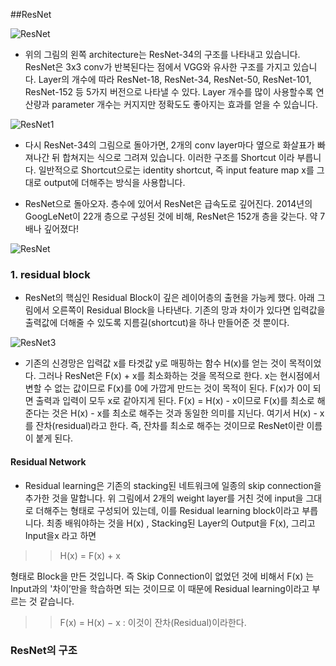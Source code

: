 ##ResNet

![ResNet](https://hoya012.github.io/assets/img/image_classification_guidebook/10.PNG)


- 위의 그림의 왼쪽 architecture는 ResNet-34의 구조를 나타내고 있습니다. ResNet은 3x3 conv가 반복된다는 점에서 VGG와 유사한 구조를 가지고 있습니다. Layer의 개수에 따라 ResNet-18, ResNet-34, ResNet-50, ResNet-101, ResNet-152 등 5가지 버전으로 나타낼 수 있다.
Layer 개수를 많이 사용할수록 연산량과 parameter 개수는 커지지만 정확도도 좋아지는 효과를 얻을 수 있습니다.


![ResNet1](https://hoya012.github.io/assets/img/image_classification_guidebook/11.PNG)

- 다시 ResNet-34의 그림으로 돌아가면, 2개의 conv layer마다 옆으로 화살표가 빠져나간 뒤 합쳐지는 식으로 그려져 있습니다. 이러한 구조를 Shortcut 이라 부릅니다. 일반적으로 Shortcut으로는 identity shortcut, 즉 input feature map x를 그대로 output에 더해주는 방식을 사용합니다.

- ResNet으로 돌아오자. 층수에 있어서 ResNet은 급속도로 깊어진다. 2014년의 GoogLeNet이 22개 층으로 구성된 것에 비해, ResNet은 152개 층을 갖는다. 약 7배나 깊어졌다!

![ResNet](https://img1.daumcdn.net/thumb/R1280x0/?scode=mtistory2&fname=https%3A%2F%2Fblog.kakaocdn.net%2Fdn%2Fcx1l7G%2FbtqzR2RurjQ%2FuRBKXJoxhDZdBjqI2BqWnK%2Fimg.png)

### 1. residual block

- ResNet의 핵심인 Residual Block이 깊은 레이어층의 출현을 가능케 했다. 아래 그림에서 오른쪽이 Residual Block을 나타낸다. 기존의 망과 차이가 있다면 입력값을 출력값에 더해줄 수 있도록 지름길(shortcut)을 하나 만들어준 것 뿐이다. 

![ResNet3](https://img1.daumcdn.net/thumb/R1280x0/?scode=mtistory2&fname=https%3A%2F%2Fblog.kakaocdn.net%2Fdn%2FbFPOry%2FbtqzR2En9ry%2F2DTETgT1BkCrW74hKQCsrk%2Fimg.png)

- 기존의 신경망은 입력값 x를 타겟값 y로 매핑하는 함수 H(x)를 얻는 것이 목적이었다. 그러나 ResNet은 F(x) + x를 최소화하는 것을 목적으로 한다. x는 현시점에서 변할 수 없는 값이므로 F(x)를 0에 가깝게 만드는 것이 목적이 된다. F(x)가 0이 되면 출력과 입력이 모두 x로 같아지게 된다. F(x) = H(x) - x이므로 F(x)를 최소로 해준다는 것은 H(x) - x를 최소로 해주는 것과 동일한 의미를 지닌다. 여기서 H(x) - x를 잔차(residual)라고 한다. 즉, 잔차를 최소로 해주는 것이므로 ResNet이란 이름이 붙게 된다. 

#### Residual Network

- Residual learning은 기존의 stacking된 네트워크에 일종의 skip connection을 추가한 것을 말합니다. 위 그림에서 2개의 weight layer를 거친 것에 input을 그대로 더해주는 형태로 구성되어 있는데, 이를 Residual learning block이라고 부릅니다.
최종 배워야하는 것을 H(x) , Stacking된 Layer의 Output을 F(x), 그리고 Input을x 라고 하면
>> H(x) = F(x) + x

형태로 Block을 만든 것입니다. 즉 Skip Connection이 없었던 것에 비해서 F(x) 는 Input과의 '차이’만을 학습하면 되는 것이므로 이 때문에 Residual learning이라고 부르는 것 같습니다.

>>F(x) = H(x) − x : 이것이 잔차(Residual)이라한다. 


### ResNet의 구조 


